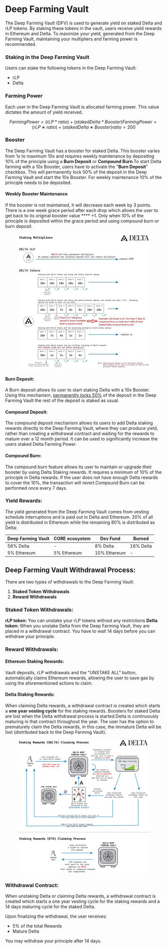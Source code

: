 # Deep Farming Vault

The Deep Farming Vault (DFV) is used to generate yield on staked Delta and rLP tokens. By staking these tokens in the vault, users receive yield rewards in Ethereum and Delta. To maximize your yield, generated from the Deep Farming Vault, maintaining your multipliers and farming power is recommended.

### Staking in the Deep Farming Vault <a href="#staking-in-the-deep-farming-vault" id="staking-in-the-deep-farming-vault"></a>

Users can stake the following tokens in the Deep Farming Vault:

* rLP
* Delta

### Farming Power <a href="#farming-power" id="farming-power"></a>

Each user in the Deep Farming Vault is allocated farming power. This value dictates the amount of yield received.

$$
Farming Power = (rLP*ratio) + (stakedDelta*Booster) FarmingPower = (rLP∗ratio) + (stakedDelta∗Booster) ratio = 200
$$

### **Booster** <a href="#booster" id="booster"></a>

The Deep Farming Vault has a booster for staked Delta. This booster varies from 1x to maximum 10x and requires weekly maintenance by depositing 10% of the principle using a **Burn Deposit** or **Compound Burn**.To start Delta farming with a 10x Booster, users have to activate the "**Burn Deposit**" checkbox. This will permanently lock 50% of the deposit in the Deep Farming Vault and start the 10x Booster. For weekly maintenance 10% of the principle needs to be deposited.

#### **Weekly Booster Maintenance** <a href="#weekly-booster-maintenance" id="weekly-booster-maintenance"></a>

If the booster is not maintained, it will decrease each week by 3 points. There is a one week grace period after each drop which allows the user to get back to its original booster value **** +1. Only when 10% of the principle is deposited within the grace period and using compound burn or burn deposit.

<figure><img src=".gitbook/assets/photo_2022-03-09_22-31-14.jpg" alt=""><figcaption></figcaption></figure>

#### **Burn Deposit:** <a href="#burn-deposit" id="burn-deposit"></a>

A Burn deposit allows its user to start staking Delta with a 10x Booster. Using this mechanism, [permanently locks 50%](guides/staking-delta.md) of the deposit in the Deep Farming Vault the rest of the deposit is staked as usual.

#### **Compound Deposit:** <a href="#compound-deposit" id="compound-deposit"></a>

The compound deposit mechanism allows its users to add Delta staking rewards directly to the Deep Farming Vault, where they can produce yield, rather than creating a withdrawal contract and waiting for the rewards to mature over a 12 month period. It can be used to significantly increase the users staked Delta Farming Power.

#### Compound Burn: <a href="#compound-burn" id="compound-burn"></a>

The compound burn feature allows its user to maintain or upgrade their booster by using Delta Staking rewards. It requires a minimum of 10% of the principle in Delta rewards. If the user does not have enough Delta rewards to cover the 10%, the transaction will revert.Compound Burn can be performed once every 7 days.​

### Yield Rewards: <a href="#yield-rewards" id="yield-rewards"></a>

The yield generated from the Deep Farming Vault comes from vesting schedule interruptions and is paid out in Delta and Ethereum. 20% of all yield is distributed in Ethereum while the remaining 80% is distributed as Delta:&#x20;

| Deep Farming Vault | CORE ecosystem | Dev Fund     | Burned    |
| ------------------ | -------------- | ------------ | --------- |
| 56% Delta          | -              | 8% Delta     | 16% Delta |
| 5% Ethereum        | 5% Ethereum    | 10% Ethereum | -         |

## Deep Farming Vault Withdrawal Process: <a href="#deep-farming-vault-withdrawal-process" id="deep-farming-vault-withdrawal-process"></a>

There are two types of withdrawals to the Deep Farming Vault:

1. **Staked Token Withdrawals**
2. **Reward Withdrawals**

### Staked Token Withdrawals: <a href="#staked-token-withdrawals" id="staked-token-withdrawals"></a>

**rLP token:** You can unstake your rLP tokens without any restrictions **Delta token:** When you unstake Delta from the Deep Farming Vault, they are placed in a withdrawal contract. You have to wait 14 days before you can withdraw your principle.

### **Reward Withdrawals:** <a href="#reward-withdrawals" id="reward-withdrawals"></a>

#### Ethereum Staking Rewards: <a href="#ethereum-staking-rewards" id="ethereum-staking-rewards"></a>

Vault deposits, rLP withdrawals and the "UNSTAKE ALL" button, automatically claims Ethereum rewards, allowing the user to save gas by using the aforementioned actions to claim.

#### Delta Staking Rewards: <a href="#delta-staking-rewards" id="delta-staking-rewards"></a>

When claiming Delta rewards, a withdrawal contract is created which starts a **one year vesting cycle** for the staking rewards. Boosters for staked Delta are lost when the Delta withdrawal process is started.Delta is continuously maturing in that contract throughout the year. The user has the option to prematurely claim the Delta rewards, in this case, the immature Delta will be lost (distributed back to the Deep Farming Vault).

<figure><img src=".gitbook/assets/photo_2021-04-03_05-05-42.jpg" alt=""><figcaption></figcaption></figure>

### Withdrawal Contract: <a href="#withdrawal-contract" id="withdrawal-contract"></a>

When unstaking Delta or claiming Delta rewards, a withdrawal contract is created which starts a one year vesting cycle for the staking rewards and a 14 days maturing cycle for the staked Delta.

Upon finalizing the withdrawal, the user receives:

* 5% of the total Rewards
* Mature Delta

You may withdraw your principle after 14 days.

